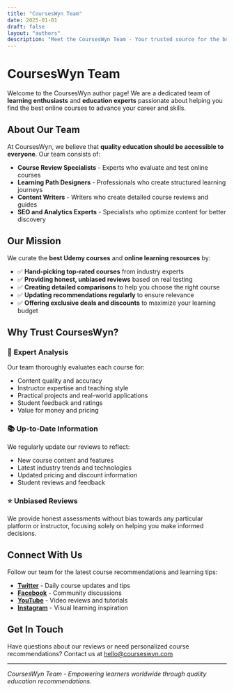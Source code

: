 ```yaml
---
title: "CoursesWyn Team"
date: 2025-01-01
draft: false
layout: "authors"
description: "Meet the CoursesWyn Team - Your trusted source for the best online course reviews and recommendations."
---
```


# CoursesWyn Team

Welcome to the CoursesWyn author page! We are a dedicated team of **learning enthusiasts** and **education experts** passionate about helping you find the best online courses to advance your career and skills.

## About Our Team

At CoursesWyn, we believe that **quality education should be accessible to everyone**. Our team consists of:

- **Course Review Specialists** - Experts who evaluate and test online courses
- **Learning Path Designers** - Professionals who create structured learning journeys
- **Content Writers** - Writers who create detailed course reviews and guides
- **SEO and Analytics Experts** - Specialists who optimize content for better discovery

## Our Mission

We curate the **best Udemy courses** and **online learning resources** by:

- ✅ **Hand-picking top-rated courses** from industry experts
- ✅ **Providing honest, unbiased reviews** based on real testing
- ✅ **Creating detailed comparisons** to help you choose the right course
- ✅ **Updating recommendations regularly** to ensure relevance
- ✅ **Offering exclusive deals and discounts** to maximize your learning budget

## Why Trust CoursesWyn?

### 🎯 **Expert Analysis**
Our team thoroughly evaluates each course for:
- Content quality and accuracy
- Instructor expertise and teaching style
- Practical projects and real-world applications
- Student feedback and ratings
- Value for money and pricing

### 📚 **Up-to-Date Information**
We regularly update our reviews to reflect:
- New course content and features
- Latest industry trends and technologies
- Updated pricing and discount information
- Student reviews and feedback

### ⭐ **Unbiased Reviews**
We provide honest assessments without bias towards any particular platform or instructor, focusing solely on helping you make informed decisions.

## Connect With Us

Follow our team for the latest course recommendations and learning tips:

- **[Twitter](https://twitter.com/courseswyn)** - Daily course updates and tips
- **[Facebook](https://facebook.com/courseswyn)** - Community discussions
- **[YouTube](https://youtube.com/@courseswyn)** - Video reviews and tutorials
- **[Instagram](https://instagram.com/courseswyn)** - Visual learning inspiration

## Get In Touch

Have questions about our reviews or need personalized course recommendations? Contact us at [hello@courseswyn.com](mailto:hello@courseswyn.com)

---

*CoursesWyn Team - Empowering learners worldwide through quality education recommendations.*
